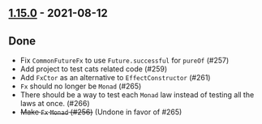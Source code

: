 ## [1.15.0](https://github.com/Kevin-Lee/effectie/issues?utf8=%E2%9C%93&q=is%3Aissue+is%3Aclosed+milestone%3Amilestone21) - 2021-08-12

## Done
* Fix `CommonFutureFx` to use `Future.successful` for `pureOf` (#257)
* Add project to test cats related code (#259)
* Add `FxCtor` as an alternative to `EffectConstructor` (#261)
* `Fx` should no longer be `Monad` (#265)
* There should be a way to test each `Monad` law instead of testing all the laws at once. (#266)
* ~~Make `Fx` `Monad` (#256)~~ (Undone in favor of #265)
